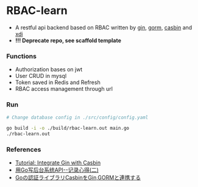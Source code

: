 # RBAC-learn

+ A restful api backend based on RBAC written by [gin](https://github.com/gin-gonic/gin), [gorm](https://github.com/jinzhu/gorm), [casbin](https://github.com/casbin/casbin) and [xdi](https://github.com/Aoi-hosizora/ahlib)
+ **!!! Deprecate repo, see scaffold template**

### Functions

+ Authorization bases on jwt
+ User CRUD in mysql
+ Token saved in Redis and Refresh
+ RBAC access management through url

### Run

```bash
# Change database config in ./src/config/config.yaml

go build -i -o ./build/rbac-learn.out main.go
./rbac-learn.out
```

### References

+ [Tutorial: Integrate Gin with Casbin](https://dev.to/maxwellhertz/tutorial-integrate-gin-with-cabsin-56m0)
+ [用Go写后台系统API--记录心得(二)](https://studygolang.com/topics/6999)
+ [Goの認証ライブラリCasbinをGin,GORMと連携する](https://www.zaneli.com/blog/20181203)
